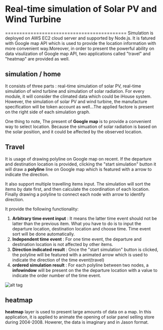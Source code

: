 # Real-time simulation of Solar PV and Wind Turbine 
===========================================
Simulation is deployed on AWS EC2 cloud server and supported by Node.js. It is fatured with Google map API which is used to provide the location information with more convenient way.Moreover, in order to present the powerful ability on data visulization of Google map API, two applications called "travel" and "heatmap" are provided as well.

## simulation / home
It consists of three parts : real-time simulation of solar PV, real-time simulation of wind turbine and simulation of solar radiation. For every module, it will consider the climated data which could be iHouse system. However, the simulation of solar PV and wind turbine, the manufacture specification will be token account as well...The applied factore is present on the right side of each simulation graph.

One thing to note, The present of __Google map__ is to provide a convenient way to select location. Because the simuation of solar radiation is based on the solar position, and it could be affected by the observed location.

## Travel
It is usage of drawing polyline on Google map on recent. If the departure and destination location is provided, clicking the "start simulation" button it will draw a __polyline__ line on Google map which is featured with a arrow to indicate the direction. 

It also support multiple travelling items input. The simulation will sort the items by date first, and then calculate the coordination of each location. Finally drawing a polyline to connect each node with arrow to identify direction.

It provide the following functionality:

 1. __Arbitrary time event input__ : It means the latter time event should not be latter than the previous item. What you have to do is to input the departure location, destination location and choose time. Time event sort will be done automatically.
 2. __Independent time event__ : For one time event, the departure and destination location is not affected by other items.
 3. __Direction indicated result__ : Once the "start simulation" button is clicked, the polyline will be featured with a animated arrow which is used to indicate the direction of the time event(travel)
 4. __ordered simulation result__ : For each polyline between two nodes, a __infowindow__ will be present on the the departure location with a value to indicate the order number of the time event.
 
 ![alt tag](https://cloud.githubusercontent.com/assets/2316727/9640530/09a499b0-51ed-11e5-85a1-3d3a15b9d173.png)
## heatmap
__heatmap__ layer is used to present large amounts of data on a map. In this application, it is applied to animate the opening of solar panel selling store during 2004-2008.  Howerer, the data is imaginary and in Jason format.

